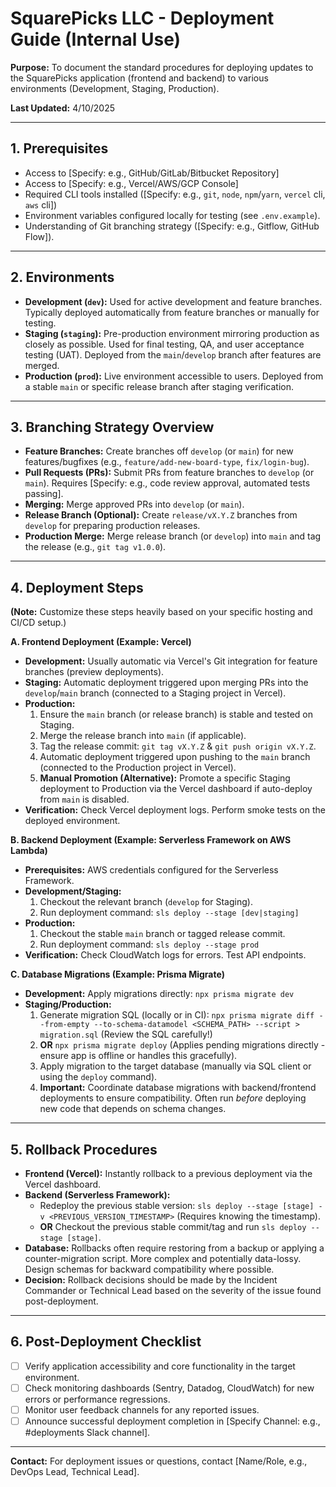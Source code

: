 # SquarePicks LLC - Deployment Guide (Internal Use)

**Purpose:** To document the standard procedures for deploying updates to the SquarePicks application (frontend and backend) to various environments (Development, Staging, Production).

**Last Updated:** 4/10/2025

---

## 1. Prerequisites

*   Access to [Specify: e.g., GitHub/GitLab/Bitbucket Repository]
*   Access to [Specify: e.g., Vercel/AWS/GCP Console]
*   Required CLI tools installed ([Specify: e.g., `git`, `node`, `npm`/`yarn`, `vercel` cli, `aws` cli])
*   Environment variables configured locally for testing (see `.env.example`).
*   Understanding of Git branching strategy ([Specify: e.g., Gitflow, GitHub Flow]).

---

## 2. Environments

*   **Development (`dev`):** Used for active development and feature branches. Typically deployed automatically from feature branches or manually for testing.
*   **Staging (`staging`):** Pre-production environment mirroring production as closely as possible. Used for final testing, QA, and user acceptance testing (UAT). Deployed from the `main`/`develop` branch after features are merged.
*   **Production (`prod`):** Live environment accessible to users. Deployed from a stable `main` or specific release branch after staging verification.

---

## 3. Branching Strategy Overview

*   **Feature Branches:** Create branches off `develop` (or `main`) for new features/bugfixes (e.g., `feature/add-new-board-type`, `fix/login-bug`).
*   **Pull Requests (PRs):** Submit PRs from feature branches to `develop` (or `main`). Requires [Specify: e.g., code review approval, automated tests passing].
*   **Merging:** Merge approved PRs into `develop` (or `main`).
*   **Release Branch (Optional):** Create `release/vX.Y.Z` branches from `develop` for preparing production releases.
*   **Production Merge:** Merge release branch (or `develop`) into `main` and tag the release (e.g., `git tag v1.0.0`).

---

## 4. Deployment Steps

**(Note:** Customize these steps heavily based on your specific hosting and CI/CD setup.)

**A. Frontend Deployment (Example: Vercel)**

*   **Development:** Usually automatic via Vercel's Git integration for feature branches (preview deployments).
*   **Staging:** Automatic deployment triggered upon merging PRs into the `develop`/`main` branch (connected to a Staging project in Vercel).
*   **Production:**
    1.  Ensure the `main` branch (or release branch) is stable and tested on Staging.
    2.  Merge the release branch into `main` (if applicable).
    3.  Tag the release commit: `git tag vX.Y.Z` & `git push origin vX.Y.Z`.
    4.  Automatic deployment triggered upon pushing to the `main` branch (connected to the Production project in Vercel).
    5.  **Manual Promotion (Alternative):** Promote a specific Staging deployment to Production via the Vercel dashboard if auto-deploy from `main` is disabled.
*   **Verification:** Check Vercel deployment logs. Perform smoke tests on the deployed environment.

**B. Backend Deployment (Example: Serverless Framework on AWS Lambda)**

*   **Prerequisites:** AWS credentials configured for the Serverless Framework.
*   **Development/Staging:**
    1.  Checkout the relevant branch (`develop` for Staging).
    2.  Run deployment command: `sls deploy --stage [dev|staging]`
*   **Production:**
    1.  Checkout the stable `main` branch or tagged release commit.
    2.  Run deployment command: `sls deploy --stage prod`
*   **Verification:** Check CloudWatch logs for errors. Test API endpoints.

**C. Database Migrations (Example: Prisma Migrate)**

*   **Development:** Apply migrations directly: `npx prisma migrate dev`
*   **Staging/Production:**
    1.  Generate migration SQL (locally or in CI): `npx prisma migrate diff --from-empty --to-schema-datamodel <SCHEMA_PATH> --script > migration.sql` (Review the SQL carefully!)
    2.  **OR** `npx prisma migrate deploy` (Applies pending migrations directly - ensure app is offline or handles this gracefully).
    3.  Apply migration to the target database (manually via SQL client or using the `deploy` command).
    4.  **Important:** Coordinate database migrations with backend/frontend deployments to ensure compatibility. Often run *before* deploying new code that depends on schema changes.

---

## 5. Rollback Procedures

*   **Frontend (Vercel):** Instantly rollback to a previous deployment via the Vercel dashboard.
*   **Backend (Serverless Framework):**
    *   Redeploy the previous stable version: `sls deploy --stage [stage] -v <PREVIOUS_VERSION_TIMESTAMP>` (Requires knowing the timestamp).
    *   **OR** Checkout the previous stable commit/tag and run `sls deploy --stage [stage]`.
*   **Database:** Rollbacks often require restoring from a backup or applying a counter-migration script. More complex and potentially data-lossy. Design schemas for backward compatibility where possible.
*   **Decision:** Rollback decisions should be made by the Incident Commander or Technical Lead based on the severity of the issue found post-deployment.

---

## 6. Post-Deployment Checklist

*   [ ] Verify application accessibility and core functionality in the target environment.
*   [ ] Check monitoring dashboards (Sentry, Datadog, CloudWatch) for new errors or performance regressions.
*   [ ] Monitor user feedback channels for any reported issues.
*   [ ] Announce successful deployment completion in [Specify Channel: e.g., #deployments Slack channel].

---

**Contact:** For deployment issues or questions, contact [Name/Role, e.g., DevOps Lead, Technical Lead]. 